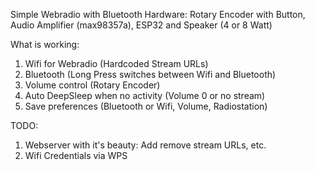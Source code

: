   Simple Webradio with Bluetooth
  Hardware: Rotary Encoder with Button, Audio Amplifier (max98357a), ESP32 and Speaker (4 or 8 Watt)

  What is working:
  1. Wifi for Webradio (Hardcoded Stream URLs)
  2. Bluetooth (Long Press switches between Wifi and Bluetooth)
  3. Volume control (Rotary Encoder)
  4. Auto DeepSleep when no activity (Volume 0 or no stream)
  5. Save preferences (Bluetooth or Wifi, Volume, Radiostation)

TODO: 

1. Webserver with it's beauty: Add remove stream URLs, etc. 
2. Wifi Credentials via WPS
   
